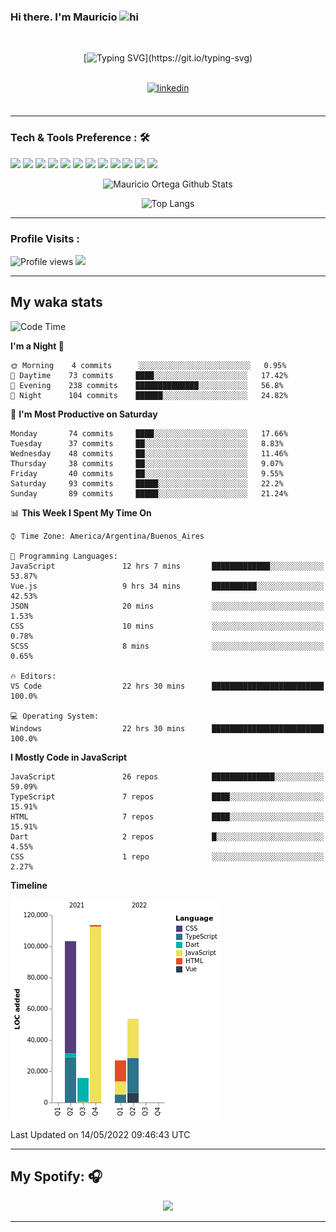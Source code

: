 ### Hi there. I'm Mauricio <img src="https://user-images.githubusercontent.com/1303154/88677602-1635ba80-d120-11ea-84d8-d263ba5fc3c0.gif" width="28px" alt="hi">
<br /> 

<div align="center">
  
[![Typing SVG](https://readme-typing-svg.herokuapp.com?size=25&duration=7000&center=true&vCenter=true&width=650&height=40&lines=WELCOME!;My+name+is+Mauricio+Ortega...;I+am+a+Front-End+Developer...;I+hope+you+find+what+you+are+looking+for...;You+have+my+contact+information...;MAY+THE+FORCE+BE+WITH+YOU...)](https://git.io/typing-svg)

</div>
  
<br />

<div align="center">
  
<a href="https://www.linkedin.com/in/mauricio-sebasti%C3%A1n-ortega-71b43788/" target="_blank">
<img src=https://img.shields.io/badge/linkedin-%231E77B5.svg?&style=for-the-badge&logo=linkedin&logoColor=white alt=linkedin style="margin-bottom: 5px;" />
</a>
  
</div>

<br />



<!--
**Nekzus/Nekzus** is a ✨ _special_ ✨ repository because its `README.md` (this file) appears on your GitHub profile.

Here are some ideas to get you started:

- 🔭 I’m currently working on ...
- 🌱 I’m currently learning ...
- 👯 I’m looking to collaborate on ...
- 🤔 I’m looking for help with ...
- 💬 Ask me about ...
- 📫 How to reach me: ...
- 😄 Pronouns: ...
- ⚡ Fun fact: ...
-->

---

### Tech & Tools Preference : 🛠

<img src = "https://img.shields.io/badge/-HTML5-E34F26?style=flat&logo=html5&logoColor=white"> <img src = "https://img.shields.io/badge/-CSS3-1572B6?style=flat&logo=css3&logoColor=white">
<img src="https://img.shields.io/badge/-Bootstrap-563D7C?style=flat&logo=bootstrap&logoColor=white">
<img src="https://img.shields.io/badge/-JavaScript-eed718?style=flat&logo=javascript&logoColor=ffffff">
<img src="https://img.shields.io/badge/-Sass-cc6699?style=flat&logo=sass&logoColor=ffffff">
<img src="https://img.shields.io/badge/-React-000000?style=flat&logo=react&logoColor=00c8ff">
<img src="https://img.shields.io/badge/-Node.js-3C873A?style=flat&logo=Node.js&logoColor=white">
<img src="https://img.shields.io/badge/-Firebase-FFA611?style=flat&logo=firebase&logoColor=FFFFFF">
<img src="http://img.shields.io/badge/-Git-F1502F?style=flat&logo=git&logoColor=FFFFFF">
<img src="http://img.shields.io/badge/-Github-000000?style=flat&logo=github&logoColor=FFFFFF">
<img src="http://img.shields.io/badge/-VS%20Code-007ACC?style=flat&logo=visual%20studio%20code&logoColor=white">
<img src="http://img.shields.io/badge/-Vercel-black?style=flat&logo=vercel&logoColor=white">

<div align="center">
  
![Mauricio Ortega Github Stats](https://github-readme-stats.vercel.app/api?username=Nekzus&show_icons=true&title_color=fff&icon_color=79ff97&text_color=9f9f9f&bg_color=151515)

![Top Langs](https://github-readme-stats.vercel.app/api/top-langs/?username=Nekzus&layout=compact&title_color=fff&icon_color=79ff97&text_color=9f9f9f&bg_color=151515)

</div>
  
---

### Profile Visits :
  
![Profile views](https://gpvc.arturio.dev/Nekzus)  <img src="https://img.shields.io/github/followers/Nekzus?label=Follow" style=" float:left, margin-right:10px" />

---


## My waka stats
<!--START_SECTION:waka-->
![Code Time](http://img.shields.io/badge/Code%20Time-899%20hrs%2059%20mins-blue)

**I'm a Night 🦉** 

```text
🌞 Morning    4 commits      ░░░░░░░░░░░░░░░░░░░░░░░░░   0.95% 
🌆 Daytime    73 commits     ████░░░░░░░░░░░░░░░░░░░░░   17.42% 
🌃 Evening    238 commits    ██████████████░░░░░░░░░░░   56.8% 
🌙 Night      104 commits    ██████░░░░░░░░░░░░░░░░░░░   24.82%

```
📅 **I'm Most Productive on Saturday** 

```text
Monday       74 commits     ████░░░░░░░░░░░░░░░░░░░░░   17.66% 
Tuesday      37 commits     ██░░░░░░░░░░░░░░░░░░░░░░░   8.83% 
Wednesday    48 commits     ██░░░░░░░░░░░░░░░░░░░░░░░   11.46% 
Thursday     38 commits     ██░░░░░░░░░░░░░░░░░░░░░░░   9.07% 
Friday       40 commits     ██░░░░░░░░░░░░░░░░░░░░░░░   9.55% 
Saturday     93 commits     █████░░░░░░░░░░░░░░░░░░░░   22.2% 
Sunday       89 commits     █████░░░░░░░░░░░░░░░░░░░░   21.24%

```


📊 **This Week I Spent My Time On** 

```text
⌚︎ Time Zone: America/Argentina/Buenos_Aires

💬 Programming Languages: 
JavaScript               12 hrs 7 mins       █████████████░░░░░░░░░░░░   53.87% 
Vue.js                   9 hrs 34 mins       ██████████░░░░░░░░░░░░░░░   42.53% 
JSON                     20 mins             ░░░░░░░░░░░░░░░░░░░░░░░░░   1.53% 
CSS                      10 mins             ░░░░░░░░░░░░░░░░░░░░░░░░░   0.78% 
SCSS                     8 mins              ░░░░░░░░░░░░░░░░░░░░░░░░░   0.65%

🔥 Editors: 
VS Code                  22 hrs 30 mins      █████████████████████████   100.0%

💻 Operating System: 
Windows                  22 hrs 30 mins      █████████████████████████   100.0%

```

**I Mostly Code in JavaScript** 

```text
JavaScript               26 repos            ██████████████░░░░░░░░░░░   59.09% 
TypeScript               7 repos             ████░░░░░░░░░░░░░░░░░░░░░   15.91% 
HTML                     7 repos             ████░░░░░░░░░░░░░░░░░░░░░   15.91% 
Dart                     2 repos             █░░░░░░░░░░░░░░░░░░░░░░░░   4.55% 
CSS                      1 repo              ░░░░░░░░░░░░░░░░░░░░░░░░░   2.27%

```


**Timeline**

![Chart not found](https://raw.githubusercontent.com/Nekzus/Nekzus/main/charts/bar_graph.png) 


 Last Updated on 14/05/2022 09:46:43 UTC
<!--END_SECTION:waka-->

---

## My Spotify: 🎧

<div align="center"><img src="https://spotify-github-profile.vercel.app/api/view?uid=11169970531&cover_image=true&theme=default" /></div>

---
